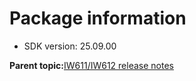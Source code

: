 # Package information

-   SDK version: 25.09.00

**Parent topic:**[IW611/IW612 release notes](../topics/iw611-iw612-release-notes.md)

